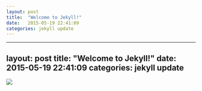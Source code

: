 ```yaml
---
layout: post
title:  "Welcome to Jekyll!"
date:   2015-05-19 22:41:09
categories: jekyll update
---
```

---
layout: post
title:  "Welcome to Jekyll!"
date:   2015-05-19 22:41:09
categories: jekyll update
---
<html>
<body>
<img src="http://postfiles13.naver.net/20150530_108/ioio9961_1432975754592riEdp_JPEG/%B6%F3%C4%CF%BB%E7%C1%F81.jpg?type=w3.jpg" />
</body>
</html>
